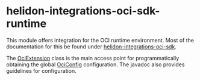 # helidon-integrations-oci-sdk-runtime

This module offers integration for the OCI runtime environment. Most of the documentation for this be found under [helidon-integrations-oci-sdk](../).

The [OciExtension](src/main/java/io/helidon/integrations/oci/sdk/runtime/OciExtension.java) class is the
main access point for programmatically obtaining the global [OciConfig](src/main/java/io/helidon/integrations/oci/sdk/runtime/OciConfigBlueprint.java) configuration. The javadoc also provides guidelines for configuration.
